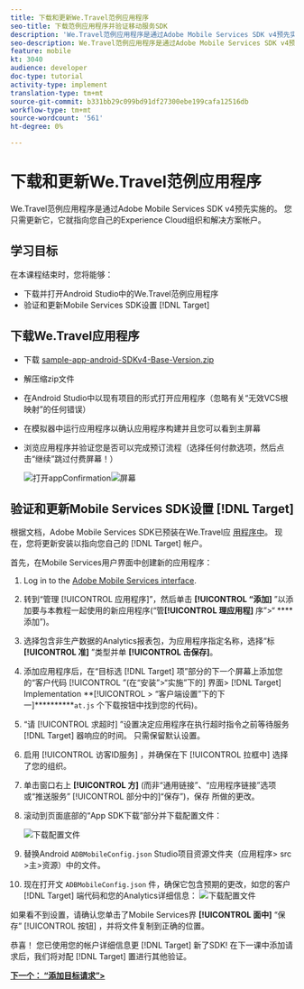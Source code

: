 ```yaml
---
title: 下载和更新We.Travel范例应用程序
seo-title: 下载范例应用程序并验证移动服务SDK
description: 'We.Travel范例应用程序是通过Adobe Mobile Services SDK v4预先实施的。 您只需更新它，它就指向您自己的Experience Cloud组织和解决方案帐户。   '
seo-description: We.Travel范例应用程序是通过Adobe Mobile Services SDK v4预先实施的。 您只需更新它，它就指向您自己的Experience Cloud组织和解决方案帐户。
feature: mobile
kt: 3040
audience: developer
doc-type: tutorial
activity-type: implement
translation-type: tm+mt
source-git-commit: b331bb29c099bd91df27300ebe199cafa12516db
workflow-type: tm+mt
source-wordcount: '561'
ht-degree: 0%

---
```



# 下载和更新We.Travel范例应用程序

We.Travel范例应用程序是通过Adobe Mobile Services SDK v4预先实施的。 您只需更新它，它就指向您自己的Experience Cloud组织和解决方案帐户。

## 学习目标

在本课程结束时，您将能够：

* 下载并打开Android Studio中的We.Travel范例应用程序
* 验证和更新Mobile Services SDK设置 [!DNL Target]

## 下载We.Travel应用程序

* 下载 [sample-app-android-SDKv4-Base-Version.zip](assets/sample-app-android-SDKv4-Base-Version.zip)
* 解压缩zip文件
* 在Android Studio中以现有项目的形式打开应用程序（忽略有关“无效VCS根映射”的任何错误）
* 在模拟器中运行应用程序以确认应用程序构建并且您可以看到主屏幕
* 浏览应用程序并验证您是否可以完成预订流程（选择任何付款选项，然后点击“继续”跳过付费屏幕！）

   ![打开appConfirmation](assets/wetravel_homeScreen.png)![屏幕](assets/wetravel_confirmationScreen.png)

## 验证和更新Mobile Services SDK设置 [!DNL Target]

根据文档，Adobe Mobile Services SDK已预装在We.Travel应 [用程序中](https://docs.adobe.com/content/help/en/mobile-services/android/getting-started-android/requirements.html)。 现在，您将更新安装以指向您自己的 [!DNL Target] 帐户。

首先，在Mobile Services用户界面中创建新的应用程序：

1. Log in to the [Adobe Mobile Services interface](https://mobilemarketing.adobe.com).
1. 转到“管理 [!UICONTROL 应用程序]”，然后单击 **[!UICONTROL “添加]** ”以添加要与本教程一起使用的新应用程序(“管&#x200B;**[!UICONTROL 理应用程]** 序”>“ ****&#x200B;添加”)。
1. 选择包含非生产数据的Analytics报表包，为应用程序指定名称，选择“标 **[!UICONTROL 准]** ”类型并单 **[!UICONTROL 击保存]**。
1. 添加应用程序后，在“目标选 [!DNL Target] 项”部分的下一个屏幕上添加您的“客户代码 [!UICONTROL ”(在“安装”>“实施”下的] 界面> [!DNL Target] Implementation **[!UICONTROL > “客户端设置”下的下一]**********`at.js` 个下载按钮中找到您的代码)。
1. “请 [!UICONTROL 求超时] ”设置决定应用程序在执行超时指令之前等待服务 [!DNL Target] 器响应的时间。 只需保留默认设置。
1. 启用 [!UICONTROL 访客ID服务] ，并确保在下 [!UICONTROL 拉框中] 选择了您的组织。
1. 单击窗口右上 **[!UICONTROL 方]** (而非“通用链接”、“应用程序链接”选项或“推送服务” [!UICONTROL 部分中的]“保存”)，保存  所做的更改。
1. 滚动到页面底部的“App SDK下载”部分并下载配置文件：

   ![下载配置文件](assets/config_file.jpg)

1. 替换Android `ADBMobileConfig.json` Studio项目资源文件夹（应用程序> src >主>资源）中的文件。

1. 现在打开文 `ADBMobileConfig.json` 件，确保它包含预期的更改，如您的客户 [!DNL Target] 端代码和您的Analytics详细信息：
   ![下载配置文件](assets/client_code.jpg)

如果看不到设置，请确认您单击了Mobile Services界 **[!UICONTROL 面中]** “保存” [!UICONTROL 按钮] ，并将文件复制到正确的位置。

恭喜！ 您已使用您的帐户详细信息更 [!DNL Target] 新了SDK! 在下一课中添加请求后，我们将对配 [!DNL Target] 置进行其他验证。

**[下一个： “添加目标请求”>](add-requests.md)**
